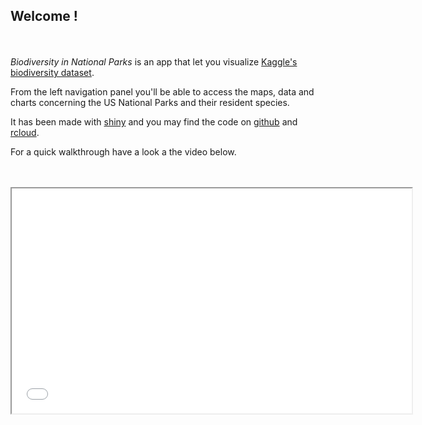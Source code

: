 ## Welcome !
<br><br>
<i> Biodiversity in National Parks</i> is an app that let you visualize [Kaggle's biodiversity dataset](https://www.kaggle.com/nationalparkservice/park-biodiversity).

From the left navigation panel you'll be able to access the maps, data and charts concerning the US National Parks and their resident species.

It has been made with [shiny](https://shiny.rstudio.com/) and you may find the code on [github](https://github.com/abenedetti/bioNPS/) and [rcloud](https://rstudio.cloud/project/246130). 

For a quick walkthrough have a look a the video below.
<br><br><br>
<iframe style = "display: block; margin: auto;" width="640" height="360" src="serdp-flow-chart.png"></iframe>
